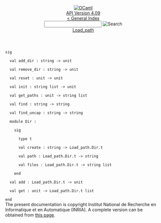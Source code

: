 <!-- ((! set title API !)) ((! set documentation !)) ((! set api !)) ((! set nobreadcrumb !)) -->
<div class="api"><header><nav class="toc brand"><a class="brand" href="https://ocaml.org/"><img src="colour-logo-gray.svg" class="svg" alt="OCaml"></a></nav><nav class="toc"><div class="toc_version"><a href="/docs" id="version-select">API Version 4.09</a></div><a href="index.html">&lt; General Index</a><div class="api_search"><input type="text" name="apisearch" id="api_search" oninput="mySearch(false);" onkeypress="this.oninput();" onclick="this.oninput();" onpaste="this.oninput();">
<img src="search_icon.svg" alt="Search" class="svg" onclick="mySearch(false)"></div>
<div id="search_results"></div><div class="toc_title"><a href="Load_path.html">Load_path</a></div><ul></ul></nav></header>
<code class="code"><span class="keyword">sig</span><br>
&nbsp;&nbsp;<span class="keyword">val</span>&nbsp;add_dir&nbsp;:&nbsp;string&nbsp;<span class="keywordsign">-&gt;</span>&nbsp;unit<br>
&nbsp;&nbsp;<span class="keyword">val</span>&nbsp;remove_dir&nbsp;:&nbsp;string&nbsp;<span class="keywordsign">-&gt;</span>&nbsp;unit<br>
&nbsp;&nbsp;<span class="keyword">val</span>&nbsp;reset&nbsp;:&nbsp;unit&nbsp;<span class="keywordsign">-&gt;</span>&nbsp;unit<br>
&nbsp;&nbsp;<span class="keyword">val</span>&nbsp;init&nbsp;:&nbsp;string&nbsp;list&nbsp;<span class="keywordsign">-&gt;</span>&nbsp;unit<br>
&nbsp;&nbsp;<span class="keyword">val</span>&nbsp;get_paths&nbsp;:&nbsp;unit&nbsp;<span class="keywordsign">-&gt;</span>&nbsp;string&nbsp;list<br>
&nbsp;&nbsp;<span class="keyword">val</span>&nbsp;find&nbsp;:&nbsp;string&nbsp;<span class="keywordsign">-&gt;</span>&nbsp;string<br>
&nbsp;&nbsp;<span class="keyword">val</span>&nbsp;find_uncap&nbsp;:&nbsp;string&nbsp;<span class="keywordsign">-&gt;</span>&nbsp;string<br>
&nbsp;&nbsp;<span class="keyword">module</span>&nbsp;<span class="constructor">Dir</span>&nbsp;:<br>
&nbsp;&nbsp;&nbsp;&nbsp;<span class="keyword">sig</span><br>
&nbsp;&nbsp;&nbsp;&nbsp;&nbsp;&nbsp;<span class="keyword">type</span>&nbsp;t<br>
&nbsp;&nbsp;&nbsp;&nbsp;&nbsp;&nbsp;<span class="keyword">val</span>&nbsp;create&nbsp;:&nbsp;string&nbsp;<span class="keywordsign">-&gt;</span>&nbsp;<span class="constructor">Load_path</span>.<span class="constructor">Dir</span>.t<br>
&nbsp;&nbsp;&nbsp;&nbsp;&nbsp;&nbsp;<span class="keyword">val</span>&nbsp;path&nbsp;:&nbsp;<span class="constructor">Load_path</span>.<span class="constructor">Dir</span>.t&nbsp;<span class="keywordsign">-&gt;</span>&nbsp;string<br>
&nbsp;&nbsp;&nbsp;&nbsp;&nbsp;&nbsp;<span class="keyword">val</span>&nbsp;files&nbsp;:&nbsp;<span class="constructor">Load_path</span>.<span class="constructor">Dir</span>.t&nbsp;<span class="keywordsign">-&gt;</span>&nbsp;string&nbsp;list<br>
&nbsp;&nbsp;&nbsp;&nbsp;<span class="keyword">end</span><br>
&nbsp;&nbsp;<span class="keyword">val</span>&nbsp;add&nbsp;:&nbsp;<span class="constructor">Load_path</span>.<span class="constructor">Dir</span>.t&nbsp;<span class="keywordsign">-&gt;</span>&nbsp;unit<br>
&nbsp;&nbsp;<span class="keyword">val</span>&nbsp;get&nbsp;:&nbsp;unit&nbsp;<span class="keywordsign">-&gt;</span>&nbsp;<span class="constructor">Load_path</span>.<span class="constructor">Dir</span>.t&nbsp;list<br>
<span class="keyword">end</span></code>
<div class="copyright">The present documentation is copyright Institut National de Recherche en Informatique et en Automatique (INRIA). A complete version can be obtained from <a href="http://caml.inria.fr/pub/docs/manual-ocaml/">this page</a>.</div></div>